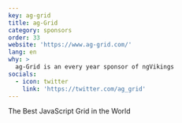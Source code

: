 ```yaml
---
key: ag-grid
title: ag-Grid
category: sponsors
order: 33
website: 'https://www.ag-grid.com/'
lang: en
why: >
  ag-Grid is an every year sponsor of ngVikings
socials:
  - icon: twitter
    link: 'https://twitter.com/ag_grid'
---
```

The Best JavaScript Grid in the World
